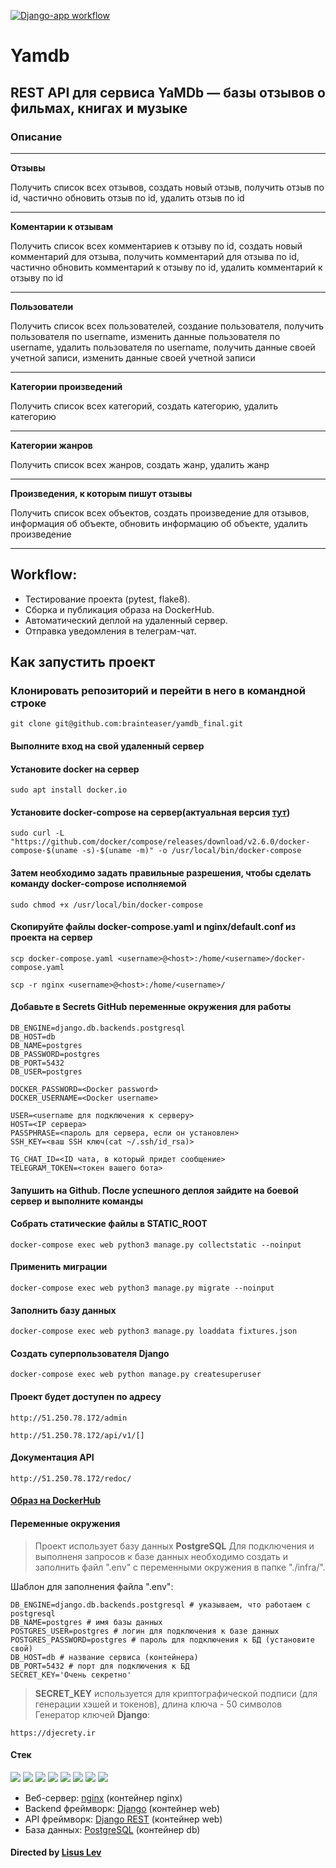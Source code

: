 [![Django-app workflow](https://github.com/levlm/yamdb_final/actions/workflows/yamdb_workflow.yml/badge.svg)](https://github.com/levlm/yamdb_final/actions/workflows/yamdb_workflow.yml)

# Yamdb 

## REST API для сервиса YaMDb — базы отзывов о фильмах, книгах и музыке


### Описание
***

__Отзывы__ 

Получить список всех отзывов, создать новый отзыв, получить отзыв по id, частично обновить отзыв по id, удалить отзыв по id
***
__Коментарии к отзывам__

Получить список всех комментариев к отзыву по id, создать новый комментарий для отзыва, получить комментарий для отзыва по id, частично обновить комментарий к отзыву по id, удалить комментарий к отзыву по id
***
__Пользователи__

Получить список всех пользователей, создание пользователя, получить пользователя по username, изменить данные пользователя по username, удалить пользователя по username, получить данные своей учетной записи, изменить данные своей учетной записи
***
__Категории произведений__

Получить список всех категорий, создать категорию, удалить категорию
***
__Категории жанров__

Получить список всех жанров, создать жанр, удалить жанр
***

__Произведения, к которым пишут отзывы__

Получить список всех объектов, создать произведение для отзывов, информация об объекте, обновить информацию об объекте, удалить произведение
***


## Workflow:

* Тестирование проекта (pytest, flake8).
* Сборка и публикация образа на DockerHub.
* Автоматический деплой на удаленный сервер.
* Отправка уведомления в телеграм-чат.

## Как запустить проект

### Клонировать репозиторий и перейти в него в командной строке

```
git clone git@github.com:brainteaser/yamdb_final.git
```

#### Выполните вход на свой удаленный сервер

#### Установите docker на сервер

```
sudo apt install docker.io
```

#### Установите docker-compose на сервер(актуальная версия [тут](https://github.com/docker/compose/releases))

```
sudo curl -L "https://github.com/docker/compose/releases/download/v2.6.0/docker-compose-$(uname -s)-$(uname -m)" -o /usr/local/bin/docker-compose
```

#### Затем необходимо задать правильные разрешения, чтобы сделать команду docker-compose исполняемой

```
sudo chmod +x /usr/local/bin/docker-compose
```

#### Скопируйте файлы docker-compose.yaml и nginx/default.conf из проекта на сервер

```
scp docker-compose.yaml <username>@<host>:/home/<username>/docker-compose.yaml
```

```
scp -r nginx <username>@<host>:/home/<username>/
```

#### Добавьте в Secrets GitHub переменные окружения для работы

```
DB_ENGINE=django.db.backends.postgresql
DB_HOST=db
DB_NAME=postgres
DB_PASSWORD=postgres
DB_PORT=5432
DB_USER=postgres

DOCKER_PASSWORD=<Docker password>
DOCKER_USERNAME=<Docker username>

USER=<username для подключения к серверу>
HOST=<IP сервера>
PASSPHRASE=<пароль для сервера, если он установлен>
SSH_KEY=<ваш SSH ключ(cat ~/.ssh/id_rsa)>

TG_CHAT_ID=<ID чата, в который придет сообщение>
TELEGRAM_TOKEN=<токен вашего бота>
```

#### Запушить на Github. После успешного деплоя зайдите на боевой сервер и выполните команды

#### Собрать статические файлы в STATIC_ROOT

```
docker-compose exec web python3 manage.py collectstatic --noinput
```

#### Применить миграции

```
docker-compose exec web python3 manage.py migrate --noinput
```

#### Заполнить базу данных

```
docker-compose exec web python3 manage.py loaddata fixtures.json
```

#### Создать суперпользователя Django

```
docker-compose exec web python manage.py createsuperuser
```

#### Проект будет доступен по адресу

```
http://51.250.78.172/admin

http://51.250.78.172/api/v1/[]
```

#### Документация API

```
http://51.250.78.172/redoc/
```

#### [Образ на DockerHub](https://hub.docker.com/repository/docker/brainteaser/api_yamdb)


#### Переменные окружения

> Проект использует базу данных **PostgreSQL**
Для подключения и выполненя запросов к базе данных необходимо создать и заполнить файл ".env" с переменными окружения в папке "./infra/".

Шаблон для заполнения файла ".env":
```
DB_ENGINE=django.db.backends.postgresql # указываем, что работаем с postgresql
DB_NAME=postgres # имя базы данных
POSTGRES_USER=postgres # логин для подключения к базе данных
POSTGRES_PASSWORD=postgres # пароль для подключения к БД (установите свой)
DB_HOST=db # название сервиса (контейнера)
DB_PORT=5432 # порт для подключения к БД
SECRET_KEY='Очень секретно'
```
> **SECRET_KEY** используется для криптографической подписи (для генерации хэшей и токенов), длина ключа - 50 символов
Генератор ключей **Django**:
```
https://djecrety.ir
```
#### Стек
![](https://img.shields.io/badge/Python%20-3-informational) ![](https://img.shields.io/badge/django-project-yellow) ![](https://img.shields.io/badge/django-DRF-ff69b4) ![](https://img.shields.io/badge/Docker-Container-success) ![](https://img.shields.io/badge/Postgre-SQL-blueviolet) ![](https://img.shields.io/badge/nginx-org-ff69b4) ![](https://img.shields.io/badge/gunicorn-org-green)
![](https://img.shields.io/badge/simple-JWT-red)
- Веб-сервер: [nginx](https://nginx.org/ru/) (контейнер nginx)
- Backend фреймворк: [Django](https://www.djangoproject.com) (контейнер web)
- API фреймворк: [Django REST](https://www.django-rest-framework.org) (контейнер web)
- База данных: [PostgreSQL](https://www.postgresql.org) (контейнер db)

#### Directed by [Lisus Lev](https://github.com/LevLM)
